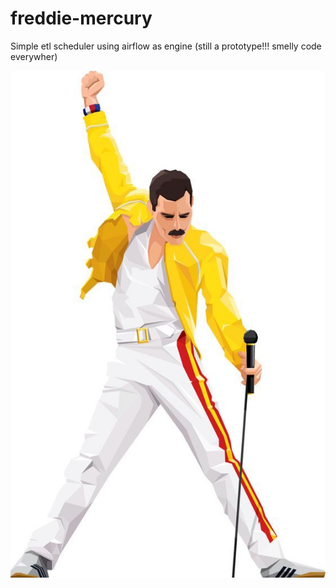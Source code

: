# freddie-mercury
Simple etl scheduler using airflow as engine (still a prototype!!! smelly code everywher)

![freddie-mercury](https://github.com/rendybjunior/freddie-mercury/blob/master/fm.jpg "fm")
